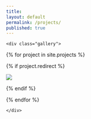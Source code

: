 ```yaml
---
title:
layout: default
permalink: /projects/
published: true
---
```



<div class="ProjectContainer">

	<div class="gallery">


  {% for project in site.projects %}

  {% if project.redirect %}
  <div class="projectTile">
          <span>
          <a href="https://github.com/northboys/cloudflare-grafana" target="_blank">
          <img src="https://github-readme-stats.vercel.app/api/pin/?username=northboys&amp;repo=cloudflare-grafana">
          </a>
          </span>
          <!-- <a href="{{ project.redirect }}" target="_blank">
          <span>
              <h2>{{ project.title }}</h2>
              <br/>
              <p>{{ project.description }}</p>
          </span>
          </a> -->
  </div>

  <!-- {% else %}

  <div class="projectTile">
          <a href="{{ project.url | prepend: site.baseurl | prepend: site.url }}">
          <span>
              <h2>{{ project.title }}</h2>
              <br/>
              <p>{{ project.description }}</p>
          </span>
          </a>
  </div> -->

  {% endif %}

  {% endfor %}

	</div>

</div>

